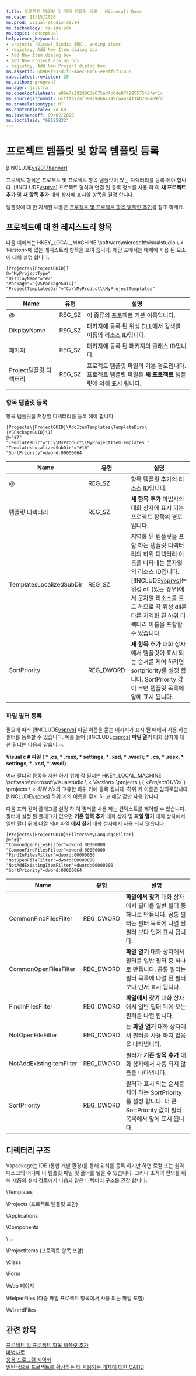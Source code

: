 ```yaml
---
title: 프로젝트 템플릿 및 항목 템플릿 등록 | Microsoft Docs
ms.date: 11/15/2016
ms.prod: visual-studio-dev14
ms.technology: vs-ide-sdk
ms.topic: conceptual
helpviewer_keywords:
- projects [Visual Studio SDK], adding items
- registry, Add New Item dialog box
- Add New Item dialog box
- Add New Project dialog box
- registry, Add New Project dialog box
ms.assetid: 6b909f93-d7f5-4aec-81c6-ee9ff0f31638
caps.latest.revision: 28
ms.author: gregvanl
manager: jillfra
ms.openlocfilehash: a06e7a292d960e675ad4b0de97499557542fef1c
ms.sourcegitcommit: 6cfffa72af599a9d667249caaaa411bb28ea69fd
ms.translationtype: MT
ms.contentlocale: ko-KR
ms.lasthandoff: 09/02/2020
ms.locfileid: "68185832"
---
```

# <a name="registering-project-and-item-templates"></a>프로젝트 템플릿 및 항목 템플릿 등록
[!INCLUDE[vs2017banner](../../includes/vs2017banner.md)]

프로젝트 형식은 프로젝트 및 프로젝트 항목 템플릿이 있는 디렉터리를 등록 해야 합니다. [!INCLUDE[vsprvs](../../includes/vsprvs-md.md)] 프로젝트 형식과 연결 된 등록 정보를 사용 하 여 **새 프로젝트 추가** 및 **새 항목 추가** 대화 상자에 표시할 항목을 결정 합니다.  
  
 템플릿에 대 한 자세한 내용은 [프로젝트 및 프로젝트 항목 템플릿 추가](../../extensibility/internals/adding-project-and-project-item-templates.md)를 참조 하세요.  
  
## <a name="registry-entries-for-projects"></a>프로젝트에 대 한 레지스트리 항목  
 다음 예에서는 HKEY_LOCAL_MACHINE \software\microsoft\visualstudio \\ < *Version*>에 있는 레지스트리 항목을 보여 줍니다. 해당 표에서는 예제에 사용 된 요소에 대해 설명 합니다.  
  
```  
[Projects\{ProjectGUID}]  
@="MyProjectType"  
"DisplayName"="#2"  
"Package"="{VSPackageGUID}"  
"ProjectTemplatesDir"="C:\\MyProduct\\MyProjectTemplates"  
```  
  
|Name|유형|설명|  
|----------|----------|-----------------|  
|@|REG_SZ|이 종류의 프로젝트 기본 이름입니다.|  
|DisplayName|REG_SZ|패키지에 등록 된 위성 DLL에서 검색할 이름의 리소스 ID입니다.|  
|패키지|REG_SZ|패키지에 등록 된 패키지의 클래스 ID입니다.|  
|Project템플릿 디렉터리|REG_SZ|프로젝트 템플릿 파일의 기본 경로입니다. 프로젝트 템플릿 파일은 **새 프로젝트** 템플릿에 의해 표시 됩니다.|  
  
### <a name="registering-item-templates"></a>항목 템플릿 등록  
 항목 템플릿을 저장할 디렉터리를 등록 해야 합니다.  
  
```  
[Projects\{ProjectGUID}\AddItemTemplates\TemplateDirs\{VSPackageGUID}\1]  
@="#7"  
"TemplatesDir"="C:\\MyProduct\\MyProjectItemTemplates "  
"TemplatesLocalizedSubDir"="#10"  
"SortPriority"=dword:00000064  
```  
  
|Name|유형|설명|  
|----------|----------|-----------------|  
|@|REG_SZ|항목 템플릿 추가의 리소스 ID입니다.|  
|템플릿 디렉터리|REG_SZ|**새 항목 추가** 마법사의 대화 상자에 표시 되는 프로젝트 항목의 경로입니다.|  
|TemplatesLocalizedSubDir|REG_SZ|지역화 된 템플릿을 포함 하는 템플릿 디렉터리의 하위 디렉터리 이름을 나타내는 문자열의 리소스 ID입니다. [!INCLUDE[vsprvs](../../includes/vsprvs-md.md)]는 위성 dll (있는 경우)에서 문자열 리소스를 로드 하므로 각 위성 dll은 다른 지역화 된 하위 디렉터리 이름을 포함할 수 있습니다.|  
|SortPriority|REG_DWORD|**새 항목 추가** 대화 상자에서 템플릿이 표시 되는 순서를 제어 하려면 sortpriority를 설정 합니다. SortPriority 값이 크면 템플릿 목록에 앞에 표시 됩니다.|  
  
### <a name="registering-file-filters"></a>파일 필터 등록  
 필요에 따라 [!INCLUDE[vsprvs](../../includes/vsprvs-md.md)] 파일 이름을 묻는 메시지가 표시 될 때에서 사용 하는 필터를 등록할 수 있습니다. 예를 들어 [!INCLUDE[csprcs](../../includes/csprcs-md.md)] **파일 열기** 대화 상자에 대 한 필터는 다음과 같습니다.  
  
 **Visual c # 파일 ( \* .cs, \* .resx, \* settings, \* .xsd, \* .wsdl); \* . cs, \* .resx, \* settings, \* .xsd, \* .wsdl)**  
  
 여러 필터의 등록을 지원 하기 위해 각 필터는 HKEY_LOCAL_MACHINE \software\microsoft\visualstudio \\ < *Version*> \projects \\ { \<*ProjectGUID*> } \projects \\ < *하위 키*>의 고유한 하위 키에 등록 됩니다. 하위 키 이름은 임의로입니다. [!INCLUDE[vsprvs](../../includes/vsprvs-md.md)] 하위 키의 이름을 무시 하 고 해당 값만 사용 합니다.  
  
 다음 표와 같이 플래그를 설정 하 여 필터를 사용 하는 컨텍스트를 제어할 수 있습니다. 필터에 설정 된 플래그가 없으면 **기존 항목 추가** 대화 상자 및 **파일 열기** 대화 상자에서 일반 필터 뒤에 나열 되며 파일 **에서 찾기** 대화 상자에서 사용 되지 않습니다.  
  
```  
[Projects\{ProjectGUID}\Filters\MyLanguageFilter]  
@="#3"  
"CommonOpenFilesFilter"=dword:00000000  
"CommonFindFilesFilter"=dword:00000000  
"FindInFilesFilter"=dword:00000000  
"NotOpenFileFilter"=dword:00000000  
"NotAddExistingItemFilter"=dword:00000000  
"SortPriority"=dword:00000064  
```  
  
|Name|유형|설명|  
|----------|----------|-----------------|  
|CommonFindFilesFilter|REG_DWORD|**파일에서 찾기** 대화 상자에서 필터를 일반 필터 중 하나로 만듭니다. 공통 필터는 필터 목록에 나열 된 필터 보다 먼저 표시 됩니다.|  
|CommonOpenFilesFilter|REG_DWORD|**파일 열기** 대화 상자에서 필터를 일반 필터 중 하나로 만듭니다. 공통 필터는 필터 목록에 나열 된 필터 보다 먼저 표시 됩니다.|  
|FindInFilesFilter|REG_DWORD|**파일에서 찾기** 대화 상자에서 일반 필터 뒤에 오는 필터를 나열 합니다.|  
|NotOpenFileFilter|REG_DWORD|는 **파일 열기** 대화 상자에서 필터를 사용 하지 않음을 나타냅니다.|  
|NotAddExistingItemFilter|REG_DWORD|필터가 **기존 항목 추가** 대화 상자에서 사용 되지 않음을 나타냅니다.|  
|SortPriority|REG_DWORD|필터가 표시 되는 순서를 제어 하는 SortPriority를 설정 합니다. 더 큰 SortPriority 값이 필터 목록에서 앞에 표시 됩니다.|  
  
## <a name="directory-structure"></a>디렉터리 구조  
 Vspackage는 IDE (통합 개발 환경)를 통해 위치를 등록 하기만 하면 로컬 또는 원격 디스크의 어디에 나 템플릿 파일 및 폴더를 넣을 수 있습니다. 그러나 조직의 편의를 위해 제품의 설치 경로에서 다음과 같은 디렉터리 구조를 권장 합니다.  
  
 \Templates  
  
 \Projects (프로젝트 템플릿 포함)  
  
 \Applications  
  
 \Components  
  
 \ ...  
  
 \ProjectItems (프로젝트 항목 포함)  
  
 \Class  
  
 \Form  
  
 \Web 페이지  
  
 \HelperFiles (다중 파일 프로젝트 항목에서 사용 되는 파일 포함)  
  
 \WizardFiles  
  
## <a name="see-also"></a>관련 항목  
 [프로젝트 및 프로젝트 항목 템플릿 추가](../../extensibility/internals/adding-project-and-project-item-templates.md)   
 [마법사로](../../extensibility/internals/wizards.md)   
 [응용 프로그램 지역화](../../ide/localizing-applications.md)   
 [일반적으로 프로젝트를 확장하는 데 사용되는 개체에 대한 CATID](../../extensibility/internals/catids-for-objects-that-are-typically-used-to-extend-projects.md)
